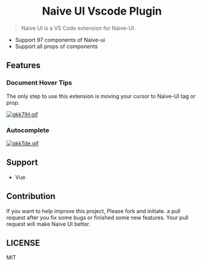 <p>
  <h1 align="center">Naive UI Vscode Plugin</h1>
</p>


> Naive UI is a VS Code extension for Naive-UI.

- Support 97 components of Naive-ui
- Support all props of components

## Features

### Document Hover Tips

The only step to use this extension is moving your cursor to Naive-UI tag or prop.

[![gkk7IH.gif](https://gitee.com/tu6ge/formulate_el_ui/raw/master/%E5%8A%A8%E7%94%BB2.gif)](https://imgtu.com/i/gkk7IH)

### Autocomplete

[![gkkTde.gif](https://gitee.com/tu6ge/formulate_el_ui/raw/master/%E5%8A%A8%E7%94%BB1.gif)](https://imgtu.com/i/gkkTde)

## Support

- Vue

## Contribution

If you want to help improve this project, Please fork and initiate. a pull request after you fix some bugs or finished some new features. Your pull request will make Naive UI better.

## LICENSE

MIT
